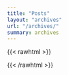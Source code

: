 ```yaml
---
title: "Posts"
layout: "archives"
url: "/archives/"
summary: archives
---
```


{{< rawhtml >}}
<!DOCTYPE html>
<html>
<head>
<script async src="https://www.googletagmanager.com/gtag/js?id=G-0NTZD30YVX"></script>
<script>
  window.dataLayer = window.dataLayer || [];
  function gtag(){dataLayer.push(arguments);}
  gtag('js', new Date());

  gtag('config', 'G-0NTZD30YVX');
</script>
</head>
</html>
{{< /rawhtml >}}

